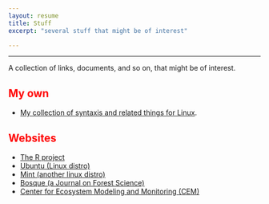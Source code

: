 ```yaml
---
layout: resume
title: Stuff 
excerpt: "several stuff that might be of interest"

---
```


<style>H1{color:DarkRed;}</style>
<style>H2{color:Red;}</style>

--------

A collection of links, documents, and so on, that might be of interest. 

## My own

* [My collection of syntaxis and related things for Linux](./myLinuxHelp/myLinuxHelp.html).


## Websites 

* [The R project](https://www.r-project.org/)
* [Ubuntu (Linux distro)](https://www.ubuntu.com/)
* [Mint (another linux distro)](https://linuxmint.com/)
* [Bosque (a Journal on Forest Science)](https://www.revistabosque.cl/)
* [Center for Ecosystem Modeling and Monitoring (CEM)](https://cem.umayor.cl/)


